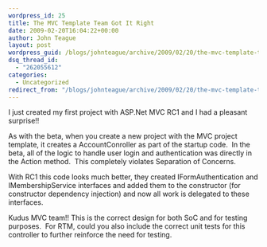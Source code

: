 ```yaml
---
wordpress_id: 25
title: The MVC Template Team Got It Right
date: 2009-02-20T16:04:22+00:00
author: John Teague
layout: post
wordpress_guid: /blogs/johnteague/archive/2009/02/20/the-mvc-template-team-got-it-right.aspx
dsq_thread_id:
  - "262055612"
categories:
  - Uncategorized
redirect_from: "/blogs/johnteague/archive/2009/02/20/the-mvc-template-team-got-it-right.aspx/"
---
```

I just created my first project with ASP.Net MVC RC1 and I had a pleasant surprise!!

As with the beta, when you create a new project with the MVC project template, it creates a AccountConroller as part of the startup code.&#160; In the beta, all of the logic to handle user login and authentication was directly in the Action method.&#160; This completely violates Separation of Concerns.

With RC1 this code looks much better, they created IFormAuthentication and IMembershipService interfaces and added them to the constructor (for constructor dependency injection) and now all work is delegated to these interfaces.

Kudus MVC team!! This is the correct design for both SoC and for testing purposes.&#160; For RTM, could you also include the correct unit tests for this controller to further reinforce the need for testing.